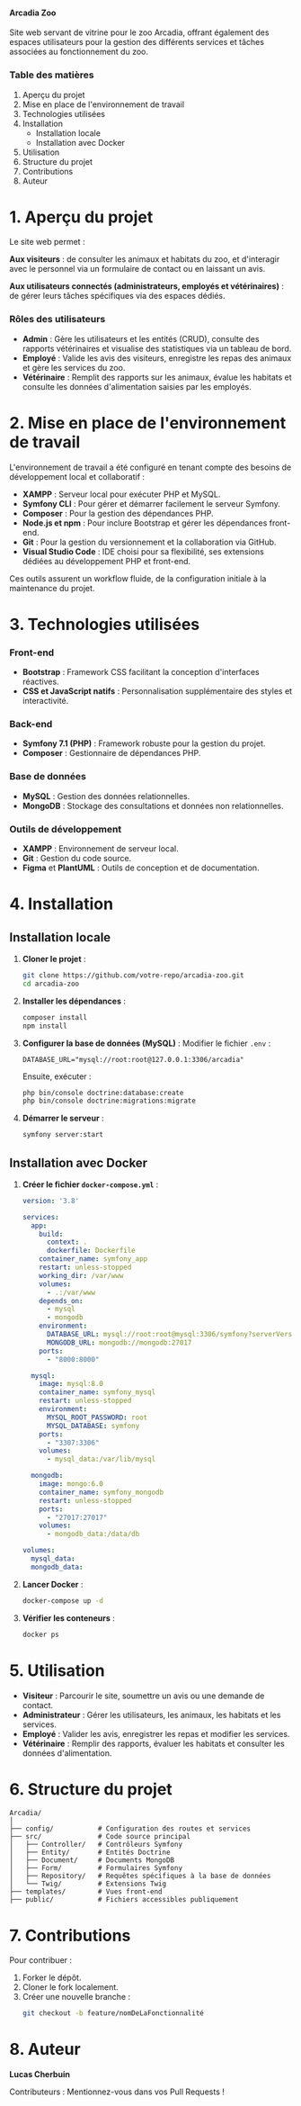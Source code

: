 #### Arcadia Zoo ####

Site web servant de vitrine pour le zoo Arcadia, offrant également des espaces utilisateurs pour la gestion des différents services et tâches associées au fonctionnement du zoo.

### Table des matières ###

1. Aperçu du projet
2. Mise en place de l'environnement de travail
3. Technologies utilisées
4. Installation
    - Installation locale
    - Installation avec Docker
5. Utilisation
6. Structure du projet
7. Contributions
8. Auteur

# 1. Aperçu du projet #

Le site web permet :

**Aux visiteurs** : de consulter les animaux et habitats du zoo, et d'interagir avec le personnel via un formulaire de contact ou en laissant un avis.

**Aux utilisateurs connectés (administrateurs, employés et vétérinaires)** : de gérer leurs tâches spécifiques via des espaces dédiés.

### Rôles des utilisateurs ###

- **Admin** : Gère les utilisateurs et les entités (CRUD), consulte des rapports vétérinaires et visualise des statistiques via un tableau de bord.
- **Employé** : Valide les avis des visiteurs, enregistre les repas des animaux et gère les services du zoo.
- **Vétérinaire** : Remplit des rapports sur les animaux, évalue les habitats et consulte les données d'alimentation saisies par les employés.

# 2. Mise en place de l'environnement de travail #

L'environnement de travail a été configuré en tenant compte des besoins de développement local et collaboratif :

- **XAMPP** : Serveur local pour exécuter PHP et MySQL.
- **Symfony CLI** : Pour gérer et démarrer facilement le serveur Symfony.
- **Composer** : Pour la gestion des dépendances PHP.
- **Node.js et npm** : Pour inclure Bootstrap et gérer les dépendances front-end.
- **Git** : Pour la gestion du versionnement et la collaboration via GitHub.
- **Visual Studio Code** : IDE choisi pour sa flexibilité, ses extensions dédiées au développement PHP et front-end.

Ces outils assurent un workflow fluide, de la configuration initiale à la maintenance du projet.

# 3. Technologies utilisées #

### Front-end ###
- **Bootstrap** : Framework CSS facilitant la conception d'interfaces réactives.
- **CSS et JavaScript natifs** : Personnalisation supplémentaire des styles et interactivité.

### Back-end ###
- **Symfony 7.1 (PHP)** : Framework robuste pour la gestion du projet.
- **Composer** : Gestionnaire de dépendances PHP.

### Base de données ###
- **MySQL** : Gestion des données relationnelles.
- **MongoDB** : Stockage des consultations et données non relationnelles.

### Outils de développement ###
- **XAMPP** : Environnement de serveur local.
- **Git** : Gestion du code source.
- **Figma** et **PlantUML** : Outils de conception et de documentation.

# 4. Installation #

## **Installation locale** ##

1. **Cloner le projet** :
   ```bash
   git clone https://github.com/votre-repo/arcadia-zoo.git
   cd arcadia-zoo
   ```

2. **Installer les dépendances** :
   ```bash
   composer install
   npm install
   ```

3. **Configurer la base de données (MySQL)** :
   Modifier le fichier `.env` :
   ```env
   DATABASE_URL="mysql://root:root@127.0.0.1:3306/arcadia"
   ```
   Ensuite, exécuter :
   ```bash
   php bin/console doctrine:database:create
   php bin/console doctrine:migrations:migrate
   ```

4. **Démarrer le serveur** :
   ```bash
   symfony server:start
   ```

## **Installation avec Docker** ##

1. **Créer le fichier `docker-compose.yml`** :

   ```yaml
   version: '3.8'
   
   services:
     app:
       build:
         context: .
         dockerfile: Dockerfile
       container_name: symfony_app
       restart: unless-stopped
       working_dir: /var/www
       volumes:
         - .:/var/www
       depends_on:
         - mysql
         - mongodb
       environment:
         DATABASE_URL: mysql://root:root@mysql:3306/symfony?serverVersion=8.0
         MONGODB_URL: mongodb://mongodb:27017
       ports:
         - "8000:8000"

     mysql:
       image: mysql:8.0
       container_name: symfony_mysql
       restart: unless-stopped
       environment:
         MYSQL_ROOT_PASSWORD: root
         MYSQL_DATABASE: symfony
       ports:
         - "3307:3306"
       volumes:
         - mysql_data:/var/lib/mysql

     mongodb:
       image: mongo:6.0
       container_name: symfony_mongodb
       restart: unless-stopped
       ports:
         - "27017:27017"
       volumes:
         - mongodb_data:/data/db
   
   volumes:
     mysql_data:
     mongodb_data:
   ```

2. **Lancer Docker** :
   ```bash
   docker-compose up -d
   ```

3. **Vérifier les conteneurs** :
   ```bash
   docker ps
   ```

# 5. Utilisation #

- **Visiteur** : Parcourir le site, soumettre un avis ou une demande de contact.
- **Administrateur** : Gérer les utilisateurs, les animaux, les habitats et les services.
- **Employé** : Valider les avis, enregistrer les repas et modifier les services.
- **Vétérinaire** : Remplir des rapports, évaluer les habitats et consulter les données d'alimentation.

# 6. Structure du projet #

```
Arcadia/
│
├── config/           # Configuration des routes et services
├── src/              # Code source principal
│   ├── Controller/   # Contrôleurs Symfony
│   ├── Entity/       # Entités Doctrine
│   ├── Document/     # Documents MongoDB
│   ├── Form/         # Formulaires Symfony
│   ├── Repository/   # Requêtes spécifiques à la base de données
│   └── Twig/         # Extensions Twig
├── templates/        # Vues front-end
├── public/           # Fichiers accessibles publiquement
```

# 7. Contributions #

Pour contribuer :

1. Forker le dépôt.
2. Cloner le fork localement.
3. Créer une nouvelle branche :
   ```bash
   git checkout -b feature/nomDeLaFonctionnalité
   ```

# 8. Auteur #

**Lucas Cherbuin**

Contributeurs : Mentionnez-vous dans vos Pull Requests !